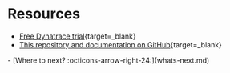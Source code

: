 # Resources

- [Free Dynatrace trial](https://dt-url.net/trial){target=_blank}
- [This repository and documentation on GitHub](https://github.com/dynatrace/obslab-release-validation){target=_blank}

<div class="grid cards" markdown>
- [Where to next? :octicons-arrow-right-24:](whats-next.md)
</div>